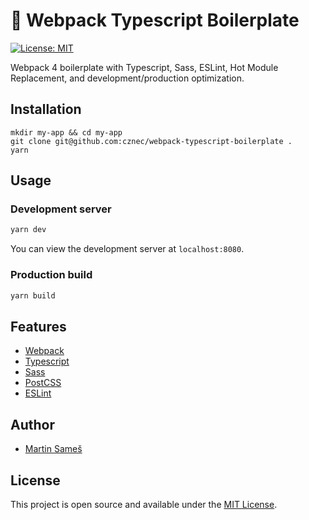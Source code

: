 # 🧰 Webpack Typescript Boilerplate

[![License: MIT](https://img.shields.io/badge/License-MIT-blue.svg)](https://opensource.org/licenses/MIT)

Webpack 4 boilerplate with Typescript, Sass, ESLint, Hot Module Replacement, and development/production optimization.

## Installation

```
mkdir my-app && cd my-app
git clone git@github.com:cznec/webpack-typescript-boilerplate .
yarn
```

## Usage

### Development server

```bash
yarn dev
```

You can view the development server at `localhost:8080`.

### Production build

```bash
yarn build
```
## Features

- [Webpack](https://webpack.js.org/)
- [Typescript](https://www.typescriptlang.org/docs/handbook/typescript-in-5-minutes.html)
- [Sass](https://sass-lang.com/)
- [PostCSS](https://postcss.org/)
- [ESLint](https://eslint.org/)

## Author

- [Martin Sameš](https://www.cznec.cz)

## License

This project is open source and available under the [MIT License](LICENSE).
